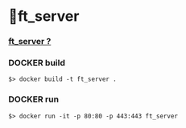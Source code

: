 # 🐳ft_server

### [ft_server ?](https://hyos-inside.tistory.com/entry/42Seoul-ftserver)  

### DOCKER build  

```
$> docker build -t ft_server .
```


### DOCKER run  

```
$> docker run -it -p 80:80 -p 443:443 ft_server
```
